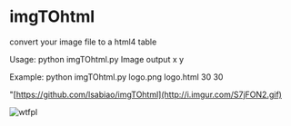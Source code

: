 # imgTOhtml
convert your image file to a html4 table

Usage: python imgTOhtml.py Image output x y

Example: python imgTOhtml.py logo.png logo.html 30 30

"[https://github.com/lsabiao/imgTOhtml](http://i.imgur.com/S7jFON2.gif)

![wtfpl](http://www.wtfpl.net/wp-content/uploads/2012/12/wtfpl-badge-1.png)

